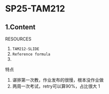 # SP25-TAM212



## 1.Content

RESOURCES
1. `TAM212-SLIDE` 
2. `Reference formula`
3. 






特点
1. 谌骅第一次教，作业发布的很慢，根本没作业做
2. 两周一次考试，retry可以算90%，占比很大
1
